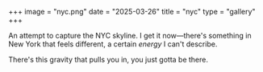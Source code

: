 +++
image = "nyc.png"
date = "2025-03-26"
title = "nyc"
type = "gallery"
+++

An attempt to capture the NYC skyline.
I get it now&mdash;there's something in New York that feels different, a certain *energy* I can't describe.

There's this gravity that pulls you in, you just gotta be there.